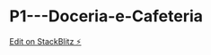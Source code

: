 # P1---Doceria-e-Cafeteria

[Edit on StackBlitz ⚡️](https://stackblitz.com/edit/ionic-5-angular-10-start-template-lqvbg3)